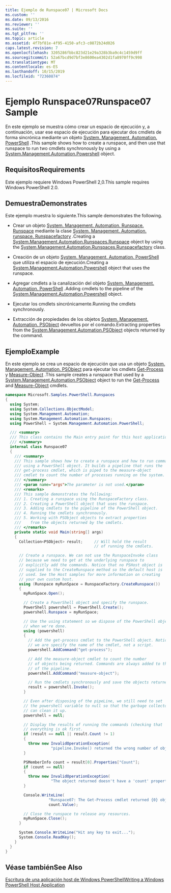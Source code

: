 ```yaml
---
title: Ejemplo de Runspace07 | Microsoft Docs
ms.custom: ''
ms.date: 09/13/2016
ms.reviewer: ''
ms.suite: ''
ms.tgt_pltfrm: ''
ms.topic: article
ms.assetid: 4f7bf81e-4f95-4150-afc3-c0872b24d026
caps.latest.revision: 7
ms.openlocfilehash: 3205286fbbc823d21e29a328b3ba9c4c1459d9ff
ms.sourcegitcommit: 52a67bcd9d7bf3e8600ea4302d1fa8970ff9c998
ms.translationtype: MT
ms.contentlocale: es-ES
ms.lasthandoff: 10/15/2019
ms.locfileid: "72360874"
---
```

# <a name="runspace07-sample"></a><span data-ttu-id="15019-102">Ejemplo Runspace07</span><span class="sxs-lookup"><span data-stu-id="15019-102">Runspace07 Sample</span></span>

<span data-ttu-id="15019-103">En este ejemplo se muestra cómo crear un espacio de ejecución y, a continuación, usar ese espacio de ejecución para ejecutar dos cmdlets de forma sincrónica mediante un objeto [System. Management. Automation. PowerShell](/dotnet/api/system.management.automation.powershell) .</span><span class="sxs-lookup"><span data-stu-id="15019-103">This sample shows how to create a runspace, and then use that runspace to run two cmdlets synchronously by using a [System.Management.Automation.Powershell](/dotnet/api/system.management.automation.powershell) object.</span></span>

## <a name="requirements"></a><span data-ttu-id="15019-104">Requisitos</span><span class="sxs-lookup"><span data-stu-id="15019-104">Requirements</span></span>

<span data-ttu-id="15019-105">Este ejemplo requiere Windows PowerShell 2,0.</span><span class="sxs-lookup"><span data-stu-id="15019-105">This sample requires Windows PowerShell 2.0.</span></span>

## <a name="demonstrates"></a><span data-ttu-id="15019-106">Demuestra</span><span class="sxs-lookup"><span data-stu-id="15019-106">Demonstrates</span></span>

<span data-ttu-id="15019-107">Este ejemplo muestra lo siguiente.</span><span class="sxs-lookup"><span data-stu-id="15019-107">This sample demonstrates the following.</span></span>

- <span data-ttu-id="15019-108">Crear un objeto [System. Management. Automation. Runspace. Runspace](/dotnet/api/System.Management.Automation.Runspaces.Runspace) mediante la clase [System. Management. Automation. runspace. Runspacefactory](/dotnet/api/System.Management.Automation.Runspaces.RunspaceFactory) .</span><span class="sxs-lookup"><span data-stu-id="15019-108">Creating a [System.Management.Automation.Runspaces.Runspace](/dotnet/api/System.Management.Automation.Runspaces.Runspace) object by using the [System.Management.Automation.Runspaces.Runspacefactory](/dotnet/api/System.Management.Automation.Runspaces.RunspaceFactory) class.</span></span>

- <span data-ttu-id="15019-109">Creación de un objeto [System. Management. Automation. PowerShell](/dotnet/api/system.management.automation.powershell) que utiliza el espacio de ejecución.</span><span class="sxs-lookup"><span data-stu-id="15019-109">Creating a [System.Management.Automation.Powershell](/dotnet/api/system.management.automation.powershell) object that uses the runspace.</span></span>

- <span data-ttu-id="15019-110">Agregar cmdlets a la canalización del objeto [System. Management. Automation. PowerShell](/dotnet/api/system.management.automation.powershell) .</span><span class="sxs-lookup"><span data-stu-id="15019-110">Adding cmdlets to the pipeline of the [System.Management.Automation.Powershell](/dotnet/api/system.management.automation.powershell) object.</span></span>

- <span data-ttu-id="15019-111">Ejecutar los cmdlets sincrónicamente.</span><span class="sxs-lookup"><span data-stu-id="15019-111">Running the cmdlets synchronously.</span></span>

- <span data-ttu-id="15019-112">Extracción de propiedades de los objetos [System. Management. Automation. PSObject](/dotnet/api/System.Management.Automation.PSObject) devueltos por el comando.</span><span class="sxs-lookup"><span data-stu-id="15019-112">Extracting properties from the [System.Management.Automation.PSObject](/dotnet/api/System.Management.Automation.PSObject) objects returned by the command.</span></span>

## <a name="example"></a><span data-ttu-id="15019-113">Ejemplo</span><span class="sxs-lookup"><span data-stu-id="15019-113">Example</span></span>

<span data-ttu-id="15019-114">En este ejemplo se crea un espacio de ejecución que usa un objeto [System. Management. Automation. PSObject](/dotnet/api/System.Management.Automation.PSObject) para ejecutar los cmdlets [Get-Process](/powershell/module/Microsoft.PowerShell.Management/Get-Process) y [Measure-Object](/powershell/module/microsoft.powershell.utility/measure-object) .</span><span class="sxs-lookup"><span data-stu-id="15019-114">This sample creates a runspace that used by a [System.Management.Automation.PSObject](/dotnet/api/System.Management.Automation.PSObject) object to run the [Get-Process](/powershell/module/Microsoft.PowerShell.Management/Get-Process) and [Measure-Object](/powershell/module/microsoft.powershell.utility/measure-object) cmdlets.</span></span>

```csharp
namespace Microsoft.Samples.PowerShell.Runspaces
{
  using System;
  using System.Collections.ObjectModel;
  using System.Management.Automation;
  using System.Management.Automation.Runspaces;
  using PowerShell = System.Management.Automation.PowerShell;

  /// <summary>
  /// This class contains the Main entry point for this host application.
  /// </summary>
  internal class Runspace07
  {
    /// <summary>
    /// This sample shows how to create a runspace and how to run commands
    /// using a PowerShell object. It builds a pipeline that runs the
    /// get-process cmdlet, which is piped to the measure-object
    /// cmdlet to count the number of processes running on the system.
    /// </summary>
    /// <param name="args">The parameter is not used.</param>
    /// <remarks>
    /// This sample demonstrates the following:
    /// 1. Creating a runspace using the RunspaceFactory class.
    /// 2. Creating a PowerShell object that uses the runspace.
    /// 3. Adding cmdlets to the pipeline of the PowerShell object.
    /// 4. Running the cmdlets synchronously.
    /// 5. Working with PSObject objects to extract properties
    ///    from the objects returned by the cmdlets.
    /// </remarks>
    private static void Main(string[] args)
    {
      Collection<PSObject> result;     // Will hold the result
                                       // of running the cmdlets.

      // Create a runspace. We can not use the RunspaceInvoke class
      // because we need to get at the underlying runspace to
      // explicitly add the commands. Notice that no PSHost object is
      // supplied to the CreateRunspace method so the default host is
      // used. See the Host samples for more information on creating
      // your own custom host.
      using (Runspace myRunSpace = RunspaceFactory.CreateRunspace())
      {
        myRunSpace.Open();

        // Create a PowerShell object and specify the runspace.
        PowerShell powershell = PowerShell.Create();
        powershell.Runspace = myRunSpace;

        // Use the using statement so we dispose of the PowerShell object
        // when we're done.
        using (powershell)
        {
          // Add the get-process cmdlet to the PowerShell object. Notice
          // we are specify the name of the cmdlet, not a script.
          powershell.AddCommand("get-process");

          // Add the measure-object cmdlet to count the number
          // of objects being returned. Commands are always added to the end
          // of the pipeline.
          powershell.AddCommand("measure-object");

          // Run the cmdlets synchronously and save the objects returned.
          result = powershell.Invoke();
        }

        // Even after disposing of the pipeLine, we still need to set
        // the powershell variable to null so that the garbage collector
        // can clean it up.
        powershell = null;

        // Display the results of running the commands (checking that
        // everything is ok first.
        if (result == null || result.Count != 1)
        {
          throw new InvalidOperationException(
                    "pipeline.Invoke() returned the wrong number of objects");
        }

        PSMemberInfo count = result[0].Properties["Count"];
        if (count == null)
        {
          throw new InvalidOperationException(
                    "The object returned doesn't have a 'count' property");
        }

        Console.WriteLine(
                   "Runspace07: The Get-Process cmdlet returned {0} objects",
                   count.Value);

        // Close the runspace to release any resources.
        myRunSpace.Close();
      }

      System.Console.WriteLine("Hit any key to exit...");
      System.Console.ReadKey();
    }
  }
}
```

## <a name="see-also"></a><span data-ttu-id="15019-115">Véase también</span><span class="sxs-lookup"><span data-stu-id="15019-115">See Also</span></span>

[<span data-ttu-id="15019-116">Escritura de una aplicación host de Windows PowerShell</span><span class="sxs-lookup"><span data-stu-id="15019-116">Writing a Windows PowerShell Host Application</span></span>](./writing-a-windows-powershell-host-application.md)